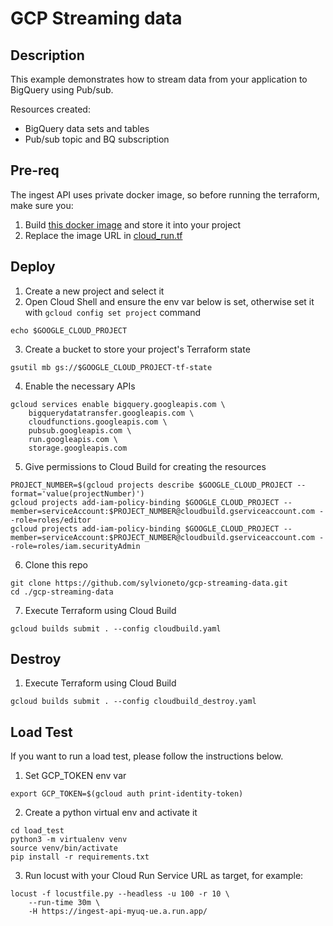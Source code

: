 # GCP Streaming data

## Description

This example demonstrates how to stream data from your application to BigQuery using Pub/sub.

Resources created:
- BigQuery data sets and tables
- Pub/sub topic and BQ subscription

## Pre-req
The ingest API uses private docker image, so before running the terraform, make sure you:
1. Build [this docker image](https://github.com/sylvioneto/gcp-ingest-api) and store it into your project
2. Replace the image URL in [cloud_run.tf](./terraform/variables.tf#L24)


## Deploy

1. Create a new project and select it
2. Open Cloud Shell and ensure the env var below is set, otherwise set it with `gcloud config set project` command
```
echo $GOOGLE_CLOUD_PROJECT
```

3. Create a bucket to store your project's Terraform state
```
gsutil mb gs://$GOOGLE_CLOUD_PROJECT-tf-state
```

4. Enable the necessary APIs
```
gcloud services enable bigquery.googleapis.com \
    bigquerydatatransfer.googleapis.com \
    cloudfunctions.googleapis.com \
    pubsub.googleapis.com \
    run.googleapis.com \
    storage.googleapis.com
```

5. Give permissions to Cloud Build for creating the resources
```
PROJECT_NUMBER=$(gcloud projects describe $GOOGLE_CLOUD_PROJECT --format='value(projectNumber)')
gcloud projects add-iam-policy-binding $GOOGLE_CLOUD_PROJECT --member=serviceAccount:$PROJECT_NUMBER@cloudbuild.gserviceaccount.com --role=roles/editor
gcloud projects add-iam-policy-binding $GOOGLE_CLOUD_PROJECT --member=serviceAccount:$PROJECT_NUMBER@cloudbuild.gserviceaccount.com --role=roles/iam.securityAdmin
```

6. Clone this repo
```
git clone https://github.com/sylvioneto/gcp-streaming-data.git
cd ./gcp-streaming-data
```

7. Execute Terraform using Cloud Build
```
gcloud builds submit . --config cloudbuild.yaml
```

## Destroy
1. Execute Terraform using Cloud Build
```
gcloud builds submit . --config cloudbuild_destroy.yaml
```


## Load Test
If you want to run a load test, please follow the instructions below.

1. Set GCP_TOKEN env var
```
export GCP_TOKEN=$(gcloud auth print-identity-token)
```

2. Create a python virtual env and activate it
```
cd load_test
python3 -m virtualenv venv
source venv/bin/activate
pip install -r requirements.txt
```

3. Run locust with your Cloud Run Service URL as target, for example:
```
locust -f locustfile.py --headless -u 100 -r 10 \
    --run-time 30m \
    -H https://ingest-api-myuq-ue.a.run.app/
```
